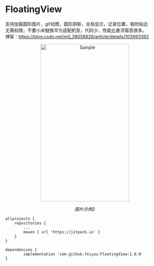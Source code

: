 # FloatingView
支持加载圆形图片，gif动图，圆形阴影，全局显示，记录位置，吸附贴边  
无需权限，不要小米魅族华为适配机型，代码少，性能比悬浮窗高很多。  
博客：https://blog.csdn.net/m0_38058826/article/details/103993392  

<p align="center">
	<img src="https://github.com/feiyuu/FloatingView/blob/master/untitled.gif" alt="Sample"  width="280" height="498">
	<p align="center">
		<em>图片示例2</em>
	</p>
</p>

	allprojects {
		repositories {
			...
			maven { url 'https://jitpack.io' }
		}
	}

	dependencies {
	        implementation 'com.github.feiyuu:FloatingView:1.0.0'
	}
